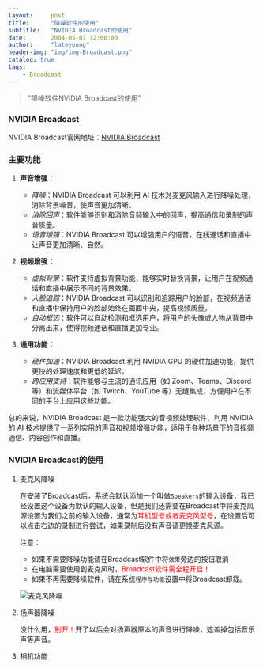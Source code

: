 ```yaml
---
layout:     post
title:      "降噪软件的使用"
subtitle:   "NVIDIA Broadcast的使用"
date:       2004-05-07 12:00:00
author:     "lateyoung"
header-img: "img/img-Broadcast.png"
catalog: true
tags:
    - Broadcast
---
```

> “降噪软件NVIDIA Broadcast的使用”

### NVIDIA Broadcast

NVIDIA Broadcast官网地址：[NVIDIA Broadcast](https://www.nvidia.cn/geforce/broadcasting/broadcast-app/)

### 主要功能

1. **声音增强：**
   - *降噪*：NVIDIA Broadcast 可以利用 AI 技术对麦克风输入进行降噪处理，消除背景噪音，使声音更加清晰。
   - *消除回声*：软件能够识别和消除音频输入中的回声，提高通信和录制的声音质量。
   - *语音增强*：NVIDIA Broadcast 可以增强用户的语音，在线通话和直播中让声音更加清晰、自然。

2. **视频增强：**
   - *虚拟背景*：软件支持虚拟背景功能，能够实时替换背景，让用户在视频通话和直播中展示不同的背景效果。
   - *人脸追踪*：NVIDIA Broadcast 可以识别和追踪用户的脸部，在视频通话和直播中保持用户的脸部始终在画面中央，提高视频质量。
   - *自动框选*：软件可以自动检测和框选用户，将用户的头像或人物从背景中分离出来，使得视频通话和直播更加专业。

3. **通用功能：**
   - *硬件加速*：NVIDIA Broadcast 利用 NVIDIA GPU 的硬件加速功能，提供更快的处理速度和更低的延迟。
   - *跨应用支持*：软件能够与主流的通讯应用（如 Zoom、Teams、Discord 等）和流媒体平台（如 Twitch、YouTube 等）无缝集成，方便用户在不同的平台上应用这些功能。

总的来说，NVIDIA Broadcast 是一款功能强大的音视频处理软件，利用 NVIDIA 的 AI 技术提供了一系列实用的声音和视频增强功能，适用于各种场景下的音视频通信、内容创作和直播。



### NVIDIA Broadcast的使用

1. 麦克风降噪

   在安装了Broadcast后，系统会默认添加一个叫做`Speakers`的输入设备，我已经设置这个设备为默认的输入设备，但是我们还需要在Broadcast中将麦克风源设置为我们之前的输入设备，通常为<font color="red">耳机型号或者麦克风型号</font>，在设置后可以点击右边的录制进行尝试，如果录制后没有声音请更换麦克风源。

   注意：

   - 如果不需要降噪功能请在Broadcast软件中将`效果`旁边的按钮取消
   - 在电脑需要使用到麦克风时，<font color="red">Broadcast软件需全程开启！</font>
   - 如果不再需要降噪软件，请在系统`程序与功能`设置中将Broadcast卸载。

   ![麦克风降噪](https://pic4.zhimg.com/80/v2-41e766edc7107fc59c9214504beeb32b_720w.webp)

2. 扬声器降噪

   没什么用，<font color="red">别开！</font>开了以后会对扬声器原本的声音进行降噪，遮盖掉包括音乐声等声音。

3. 相机功能

   





   

   

   